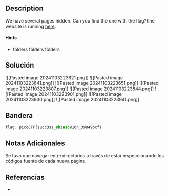 ## Description

We have several pages hidden. Can you find the one with the flag?The website is running [here](http://saturn.picoctf.net:56828/).
#### Hints
- folders folders folders
## Solución

![[Pasted image 20241103223621.png]]
![[Pasted image 20241103223641.png]]
![[Pasted image 20241103223651.png]]
![[Pasted image 20241103223807.png]]
![[Pasted image 20241103223844.png]]
![[Pasted image 20241103223901.png]]
![[Pasted image 20241103223930.png]]
![[Pasted image 20241103223941.png]]
## Bandera
```css
flag: picoCTF{succ3ss_@h3n1c@10n_39849bcf}
```
## Notas Adicionales
Se tuvo que navegar entre directorios a través de estar inspeccionando los códigos fuente de cada nueva página.

## Referencias
- 